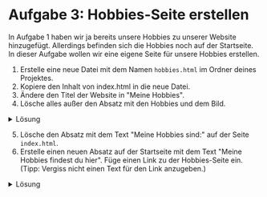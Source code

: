 # Aufgabe 3: Hobbies-Seite erstellen

In Aufgabe 1 haben wir ja bereits unsere Hobbies zu unserer Website hinzugefügt. Allerdings befinden sich die Hobbies noch auf der Startseite. In dieser Aufgabe wollen wir eine eigene Seite für unsere Hobbies erstellen.

1. Erstelle eine neue Datei mit dem Namen `hobbies.html` im Ordner deines Projektes.
2. Kopiere den Inhalt von index.html in die neue Datei.
3. Ändere den Titel der Website in "Meine Hobbies".
4. Lösche alles außer den Absatz mit den Hobbies und dem Bild.

<details>
  <summary>Lösung</summary>

```html
<!DOCTYPE html>
<html>
  <head>
    <title>Meine Hobbies</title>
  </head>
  <body>
    <p>Meine Hobbies sind:
    <ul>
        <li>Programmieren</li>
        <li>Fußball</li>
        <li>Zeichnen</li>
    </ul>
    </p>
    <img src="https://cms.sachsen.schule/fileadmin/_migrated/pics/Informatik.gif"/>
  </body>
</html>
```

</details>

5. Lösche den Absatz mit dem Text "Meine Hobbies sind:" auf der Seite `index.html`.
6. Erstelle einen neuen Absatz auf der Startseite mit dem Text "Meine Hobbies findest du hier". Füge einen Link zu der Hobbies-Seite ein. (Tipp: Vergiss nicht einen Text für den Link anzugeben.)

<details>
  <summary>Lösung</summary>

```html
<p>Meine Hobbies findest du <a href="hobbies.html">hier</a>.</p>
```

</details>
